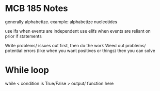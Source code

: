 MCB 185 Notes
====================

generally alphabetize. example: alphabetize nucleotides

use ifs when events are independent 
use elifs when events are reliant on prior if statements

Write problems/ issues out first, then do the work
Weed out problems/ potential errors (like when you want positives or things)
then you can solve 

# While loop
while < condition is True/False >
	output/ function here